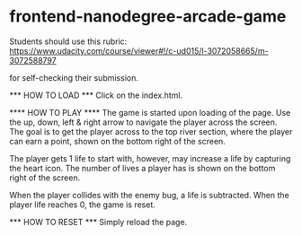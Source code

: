 frontend-nanodegree-arcade-game
===============================

Students should use this rubric: https://www.udacity.com/course/viewer#!/c-ud015/l-3072058665/m-3072588797

for self-checking their submission.

*** HOW TO LOAD ***
Click on the index.html.


**** HOW TO PLAY ****
The game is started upon loading of the page.
Use the up, down, left & right arrow to navigate the player across the screen.
The goal is to get the player across to the top river section, where the player can earn a point, shown on the bottom right of the screen.

The player gets 1 life to start with, however, may increase a life by capturing the heart icon.
The number of lives a player has is shown on the bottom right of the screen.

When the player collides with the enemy bug, a life is subtracted.
When the player life reaches 0, the game is reset.


*** HOW TO RESET ***
Simply reload the page.